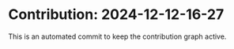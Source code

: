 # Contribution: 2024-12-12-16-27
This is an automated commit to keep the contribution graph active.
